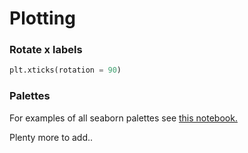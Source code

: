 # Plotting

### Rotate x labels

```python
plt.xticks(rotation = 90)
```

### Palettes

For examples of all seaborn palettes see [this notebook.](https://github.com/danielhills/code-snippets/blob/master/python/plotting/seaborn_palettes.ipynb)

Plenty more to add..
